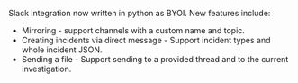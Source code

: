 Slack integration now written in python as BYOI. New features include:
* Mirroring - support channels with a custom name and topic.
* Creating incidents via direct message - Support incident types and whole incident JSON.
* Sending a file - Support sending to a provided thread and to the current investigation.
